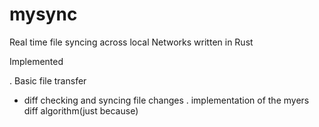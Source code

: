 # mysync
Real time file syncing across local Networks written in Rust 


Implemented 

. Basic file transfer 
- diff checking and syncing file changes
. implementation of the myers diff algorithm(just because)
